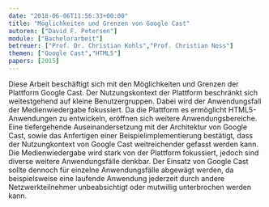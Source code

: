 ```yaml
---
date: "2018-06-06T11:56:33+00:00"
title: "Möglichkeiten und Grenzen von Google Cast"
autoren: ["David F. Petersen"]
module: ["Bachelorarbeit"]
betreuer: ["Prof. Dr. Christian Kohls","Prof. Christian Noss"]
themen: ["Google Cast","HTML5"]
papers: [2015]
---
```


Diese Arbeit beschäftigt sich mit den Möglichkeiten und Grenzen der Plattform Google
Cast. Der Nutzungskontext der Plattform beschränkt sich weitestgehend auf kleine
Benutzergruppen. Dabei wird der Anwendungsfall der Medienwiedergabe fokussiert. Da
die Plattform es ermöglicht HTML5-Anwendungen zu entwickeln, eröffnen sich weitere
Anwendungsbereiche. Eine tiefergehende Auseinandersetzung mit der Architektur von
Google Cast, sowie das Anfertigen einer Beispielimplementierung bestätigt, dass der Nutzungkontext
von Google Cast weitreichender gefasst werden kann. Die Medienwiedergabe
wird stark von der Plattform fokussiert, jedoch sind diverse weitere Anwendungsfälle denkbar.
Der Einsatz von Google Cast sollte dennoch für einzelne Anwendungsfälle abgewägt
werden, da beispielsweise eine laufende Anwendung jederzeit durch andere Netzwerkteilnehmer
unbeabsichtigt oder mutwillig unterbrochen werden kann.
